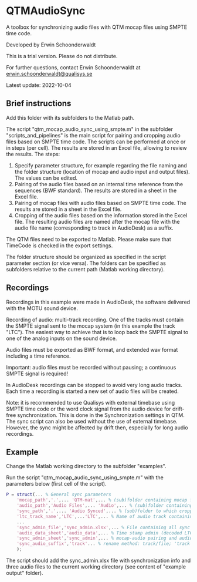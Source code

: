 # QTMAudioSync

A toolbox for synchronizing audio files with QTM mocap files using SMPTE time code.

Developed by Erwin Schoonderwaldt

This is a trial version. Please do not distribute.

For further questions, contact Erwin Schoonderwaldt at erwin.schoonderwaldt@qualisys.se

Latest update: 2022-10-04


## Brief instructions

Add this folder with its subfolders to the Matlab path.

The script "qtm_mocap_audio_sync_using_smpte.m" in the subfolder "scripts_and_pipelines" is the main script for pairing and cropping audio files based on SMPTE time code.
The scripts can be performed at once or in steps (per cell). The results are stored in an Excel file, allowing to review the results. The steps:
1) Specify parameter structure, for example regarding the file naming and the folder structure (location of mocap and audio input and output files). The values can be edited.
2) Pairing of the audio files based on an internal time reference from the sequences (BWF standard). The results are stored in a sheet in the Excel file.
3) Pairing of mocap files with audio files based on SMPTE time code. The results are stored in a sheet in the Excel file.
4) Cropping of the audio files based on the information stored in the Excel file. The resulting audio files are named after the mocap file with the audio file name (corresponding to track in AudioDesk) as a suffix.

The QTM files need to be exported to Matlab. Please make sure that TimeCode is checked in the export settings.

The folder structure should be organized as specified in the script parameter section (or vice versa). The folders can be specified as subfolders relative to the current path (Matlab working directory).


## Recordings

Recordings in this example were made in AudioDesk, the software delivered with the MOTU sound device.

Recording of audio: multi-track recording. One of the tracks must contain the SMPTE signal sent to the mocap system (in this example the track "LTC"). The easiest way to achieve that is to loop back the SMPTE signal to one of the analog inputs on the sound device.

Audio files must be exported as BWF format, and extended wav format including a time reference.

Important: audio files must be recorded without pausing; a continuous SMPTE signal is required!

In AudioDesk recordings can be stopped to avoid very long audio tracks. Each time a recording is started a new set of audio files will be created.

Note: it is recommended to use Qualisys with external timebase using SMPTE time code or the word clock signal from the audio device for drift-free synchronization. This is done in the Synchronization settings in QTM. The sync script can also be used without the use of external timebase. However, the sync might be affected by drift then, especially for long audio recordings.


## Example

Change the Matlab working directory to the subfolder "examples".

Run the script "qtm_mocap_audio_sync_using_smpte.m" with the parameters below (first cell of the script).

```matlab
P = struct(... % General sync parameters
    'mocap_path','.',... 'QTM-mat',... % (sub)folder containing mocap files (QTM exported .mat files)
    'audio_path','Audio Files',... 'Audio',... % (sub)folder containing audio files (BWF format, .wav)
    'sync_path','.',... 'Audio Synced',... % (sub)folder to which cropped audio files are written
    'ltc_track_name','LTC',...'LTC',... % Name of audio track containing the recorded SMPTE signal (linear time code)
    ...
    'sync_admin_file','sync_admin.xlsx',... % File containing all sync information
    'audio_data_sheet','audio_data',... % Time stamp admin (decoded LTC) for audio files (auto-generated)
    'sync_admin_sheet','sync_admin',... % mocap-audio pairing and audio cropping parameters (auto-generated)
    'sync_audio_suffix','track'... % rename method: track/file; 'track' assumes AudioDesk file name convention (track name and index, e.g. MIC1-02.wav)
    );
```

The script should add the sync_admin.xlsx file with synchronization info and three audio files to the current working directory (see content of "example output" folder).

